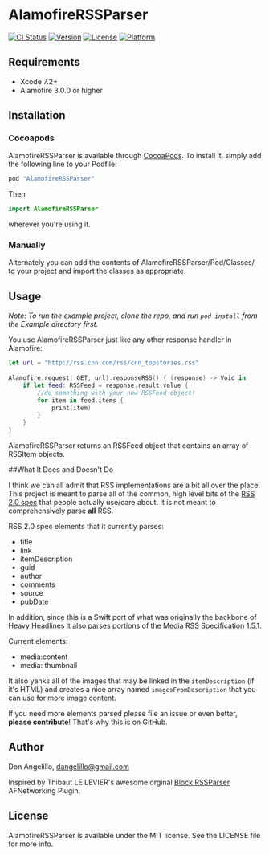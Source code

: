 # AlamofireRSSParser

[![CI Status](http://img.shields.io/travis/AdeptusAstartes/AlamofireRSSParser.svg?style=flat)](https://travis-ci.org/AdeptusAstartes/AlamofireRSSParser)
[![Version](https://img.shields.io/cocoapods/v/AlamofireRSSParser.svg?style=flat)](http://cocoapods.org/pods/AlamofireRSSParser)
[![License](https://img.shields.io/cocoapods/l/AlamofireRSSParser.svg?style=flat)](http://cocoapods.org/pods/AlamofireRSSParser)
[![Platform](https://img.shields.io/cocoapods/p/AlamofireRSSParser.svg?style=flat)](http://cocoapods.org/pods/AlamofireRSSParser)

## Requirements
- Xcode 7.2+
- Alamofire 3.0.0 or higher

## Installation

### Cocoapods
AlamofireRSSParser is available through [CocoaPods](http://cocoapods.org). To install
it, simply add the following line to your Podfile:

```ruby
pod "AlamofireRSSParser"
```

Then 

```swift
import AlamofireRSSParser
``` 
 wherever you're using it.
 

### Manually
Alternately you can add the contents of AlamofireRSSParser/Pod/Classes/ to your project and import the classes as appropriate.

## Usage

_Note: To run the example project, clone the repo, and run `pod install` from the Example directory first._

You use AlamofireRSSParser just like any other response handler in Alamofire:

```swift
let url = "http://rss.cnn.com/rss/cnn_topstories.rss"
    
Alamofire.request(.GET, url).responseRSS() { (response) -> Void in
    if let feed: RSSFeed = response.result.value {
        //do something with your new RSSFeed object!
        for item in feed.items {
            print(item)
        }
    }
}
```

AlamofireRSSParser returns an RSSFeed object that contains an array of RSSItem objects.

##What It Does and Doesn't Do

I think we can all admit that RSS implementations are a bit all over the place.  This project is meant to parse all of the common, high level bits of the [RSS 2.0 spec](http://cyber.law.harvard.edu/rss/rss.html) that people actually use/care about.  It is not meant to comprehensively parse **all** RSS.

RSS 2.0 spec elements that it currently parses:

- title
- link
- itemDescription
- guid
- author
- comments
- source
- pubDate

In addition, since this is a Swift port of what was originally the backbone of [Heavy Headlines](https://itunes.apple.com/us/app/heavy-headlines-metal-news/id623879550?mt=8) it also parses portions of the [Media RSS Specification 1.5.1](http://www.rssboard.org/media-rss).  

Current elements:

- media:content
- media: thumbnail

It also yanks all of the images that may be linked in the `itemDescription` (if it's HTML) and creates a nice array named `imagesFromDescription` that you can use for more image content.


If you need more elements parsed please file an issue or even better, **please contribute**!  That's why this is on GitHub.


## Author

Don Angelillo, dangelillo@gmail.com

Inspired by Thibaut LE LEVIER's awesome orginal [Block RSSParser](https://github.com/tibo/BlockRSSParser) AFNetworking Plugin. 

## License

AlamofireRSSParser is available under the MIT license. See the LICENSE file for more info.
